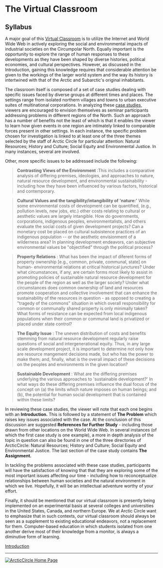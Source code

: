 # The Virtual Classroom

## Syllabus

A major goal of this [Virtual Classroom](vc.html) is to utilize the Internet
and World Wide Web in actively exploring the social and environmental impacts
of industrial societies on the Circumpolar North. Equally important is the
opportunity to explore the range of human responses to these developments as
they have been shaped by diverse histories, political economies, and cultural
perspectives. However, as discussed in the Introduction, gaining this
knowledge requires that considerable attention be given to the workings of the
larger world system and the way its history is intertwined with that of the
Arctic and Subarctic's original inhabitants.

The classroom itself is composed of a set of case studies dealing with
specific issues faced by diverse groups at different times and places. The
settings range from isolated northern villages and towns to urban executive
suites of multinational corporations. In analyzing these [case
studies,](spicer.html) viewers are encouraged to envision themselves as
seminar participants addressing problems in different regions of the North.
Such an approach has a number of benefits not the least of which is that it
enables the viewer to learn how given events in one region are intimately
linked to comparable forces present in other settings. In each instance, the
specific problem chosen for investigation is linked to at least one of the
three themes selected by the staff of Arctic Circle for particular attention:
Natural Resources; History and Culture; Social Equity and Environmental
Justice. In many instances, several are involved.

Other, more specific issues to be addressed include the following:

> **Contrasting Views of the Environment** :This includes a comparative
analysis of differing premises, ideologies, and approaches to nature, natural
resource development, and environmental sustainability - including how they
have been influenced by various factors, historical and contemporary.

>

> **Cultural Values and the tangibility/intangibility of 'nature:'** While
some environmental costs of development can be quantified, (e.g., pollution
levels, new jobs, etc.) other costs relating to cultural or aesthetic values
are largely intangible. How do governments, corporations, indigenous peoples,
environmentalists, and others evaluate the social costs of given development
projects? Can a monetary cost be placed on cultural subsistence practices of
an indigenous population \-- or the aesthetic envisionment of a wilderness
area? In planning development endeavors, can subjective environmental values
be  "objectified" through the political process?

>

> **Property Relations** : What has been the impact of diferent forms of
property ownership [e.g., common, private, communal, state] on human-
environmental relations at critical historical junctures? Under what
circumstances, if any, are certain forms most likely to assist in promoting
policies of sustainable natural resource development for the people of the
region as well as the larger society? Under what circumstances does common
ownership of land and resources promote cooperation and collective involvement
that can enhance the sustainability of the resources in question \- as opposed
to creating a "tragedy of the commons" situation in which overall
responsibility for common or communally shared property is only minimally
taken? What forms of resistance can be expected from local indigenous
populations when their common or communal land is privatized or placed under
state control?

>

> **The Equity Issue** : The uneven distribution of costs and benefits
stemming from natural resource development regularly raise questions of social
and intergenerational equity. Thus, in any large scale development project, it
is important to determine not only how are resource mangement decisions made,
but who has the power to make them; and, finally, what is the overall impact
of these decisions on the peoples and environments in the given location?

>

> **Sustainable Development** : What are the differing premises underlying the
various approaches to 'sustainable development?' In what ways do these
differing premises influence the dual focus of the concept on (a) the limits
which nature imposes on human beings; and (b), the potential for human social
development that is contained within these limits?

In reviewing these case studies, the viewer will note that each one begins
with an **Introduction.** This is followed by a statement of **The Problem**
which raises key issues associated with the case. At the conclusion of this
discussion are suggested **References for Further Study** \- including those
drawn from other locations on the World Wide Web. In several instances (of
which the first case study is one example), a more in depth analysis of the
topic in question can also be found in one of the three directories of
ArcticCircle: Natural Resources; History and Culture; Social Equity and
Environmental Justice. The last section of the case study contains **The
Assignment.**

In tackling the problems associated with these case studies, participants will
have the satisfaction of knowing that that they are exploring some of the most
important issues affecting our time - including how to reconceptualize
relationships between human societies and the natural environment in which we
live. Hopefully, it will be an intellectual adventure worthy of your effort.

Finally, it should be mentioned that our virtual classroom is presently being
implemented on an experimental basis at several colleges and universities in
the United States, Canada, and northern Europe. We at Arctic Circle want to
emphasize that in such contexts, our virtual classroom should always be seen
as a supplement to existing educational endeavors, not a replacement for them.
Computer-based education in which students isolated from one another derive
most of their knowledge from a monitor, is always a diminutive form of
learning.

[Introduction](introvc.html)

* * *

[![ArcticCircle Home Page](/icons/accject.gif)](/)

